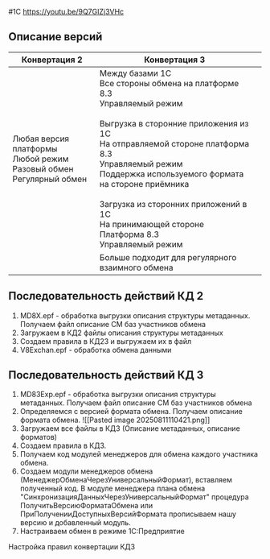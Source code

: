 #1C 
https://youtu.be/9Q7GIZj3VHc

## Описание версий

| Конвертация 2                                                              | Конвертация 3                                                                                                                                                                                                                                                                                                                                             |     |
| -------------------------------------------------------------------------- | --------------------------------------------------------------------------------------------------------------------------------------------------------------------------------------------------------------------------------------------------------------------------------------------------------------------------------------------------------- | --- |
| Любая версия платформы<br>Любой режим<br>Разовый обмен<br>Регулярный обмен | Между базами 1С<br>Все стороны обмена на платформе 8.3<br>Управляемый режим<br><br>Выгрузка в сторонние приложения из 1С<br>На отправляемой стороне платформа 8.3<br>Управляемый режим<br>Поддержка используемого формата на стороне приёмника <br><br>Загрузка из сторонних приложений в 1С<br>На принимающей стороне Платформа 8.3<br>Управляемый режим |     |
|                                                                            | Больше подходит для регулярного взаимного обмена                                                                                                                                                                                                                                                                                                          |     |

## Последовательность действий КД 2

1.  MD8X.epf - обработка выгрузки описания структуры метаданных. Получаем файл описание СМ баз участников обмена
2. Загружаем в КД2 файлы описания структуры метаданных
3. Создаем правила в КД23 и выгружаем их в файл
4. V8Exchan.epf - обработка обмена данными
## Последовательность действий КД 3

1.  MD83Exp.epf - обработка выгрузки описания структуры метаданных. Получаем файл описание СМ баз участников обмена
2. Определяемся с версией формата обмена. Получаем описание формата обмена.
 ![[Pasted image 20250811110421.png]]
3. Загружаем все файлы в КД3 (Описание метаданных, описание форматов)
4. Создаем правила в КД3.
5. Получаем код модулей менеджеров для обмена каждого участника обмена. 
6. Создаем модули менеджеров обмена (МенеджерОбменаЧерезУниверсальныйФормат), вставляем полученный код. В модуле менеджера плана обмена "СинхронизацияДанныхЧерезУниверсальныйФормат" процедура ПолучитьВерсиюФорматаОбмена или ПриПолученииДоступныхВерсийФормата прописываем нашу версию и добавленный модуль. 
7. Настраиваем обмен в режиме 1С:Предприятие


Настройка правил конвертации КД3


